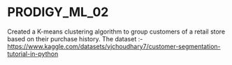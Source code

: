 # PRODIGY_ML_02
Created a K-means clustering algorithm to group customers of a retail store based on their purchase history.
The dataset :- https://www.kaggle.com/datasets/vjchoudhary7/customer-segmentation-tutorial-in-python
